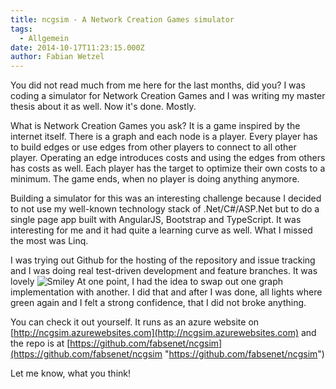```yaml
---
title: ncgsim - A Network Creation Games simulator
tags:
  - Allgemein
date: 2014-10-17T11:23:15.000Z
author: Fabian Wetzel
---
```


You did not read much from me here for the last months, did you? I was coding a simulator for Network Creation Games and I was writing my master thesis about it as well. Now it's done. Mostly.

What is Network Creation Games you ask? It is a game inspired by the internet itself. There is a graph and each node is a player. Every player has to build edges or use edges from other players to connect to all other player. Operating an edge introduces costs and using the edges from others has costs as well. Each player has the target to optimize their own costs to a minimum. The game ends, when no player is doing anything anymore.

Building a simulator for this was an interesting challenge because I decided to not use my well-known technology stack of .Net/C#/ASP.Net but to do a single page app built with AngularJS, Bootstrap and TypeScript. It was interesting for me and it had quite a learning curve as well. What I missed the most was Linq.

I was trying out Github for the hosting of the repository and issue tracking and I was doing real test-driven development and feature branches. It was lovely ![Smiley](wlEmoticon-smile.png) At one point, I had the idea to swap out one graph implementation with another. I did that and after I was done, all lights where green again and I felt a strong confidence, that I did not broke anything.

You can check it out yourself. It runs as an azure website on [http://ncgsim.azurewebsites.com](http://ncgsim.azurewebsites.com) and the repo is at [https://github.com/fabsenet/ncgsim](https://github.com/fabsenet/ncgsim "https://github.com/fabsenet/ncgsim")

Let me know, what you think!


